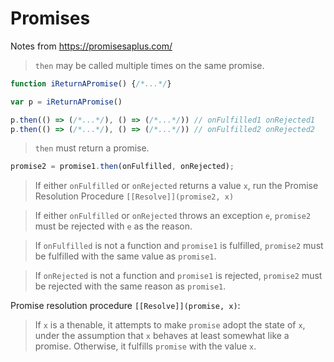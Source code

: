 # Promises

Notes from https://promisesaplus.com/

> `then` may be called multiple times on the same promise.

```js
function iReturnAPromise() {/*...*/}

var p = iReturnAPromise()

p.then(() => (/*...*/), () => (/*...*/)) // onFulfilled1 onRejected1
p.then(() => (/*...*/), () => (/*...*/)) // onFulfilled2 onRejected2
```

> `then` must return a promise.

```js
promise2 = promise1.then(onFulfilled, onRejected);
```

> If either `onFulfilled` or `onRejected` returns a value `x`, run the Promise Resolution Procedure `[[Resolve]](promise2, x)`

> If either `onFulfilled` or `onRejected` throws an exception `e`, `promise2` must be rejected with `e` as the reason.

> If `onFulfilled` is not a function and `promise1` is fulfilled, `promise2` must be fulfilled with the same value as `promise1`.

> If `onRejected` is not a function and `promise1` is rejected, `promise2` must be rejected with the same reason as `promise1`.

Promise resolution procedure `[[Resolve]](promise, x)`:

> If `x` is a thenable, it attempts to make `promise` adopt the state of `x`, under the assumption that `x` behaves at least somewhat like a promise. Otherwise, it fulfills `promise` with the value `x`.
